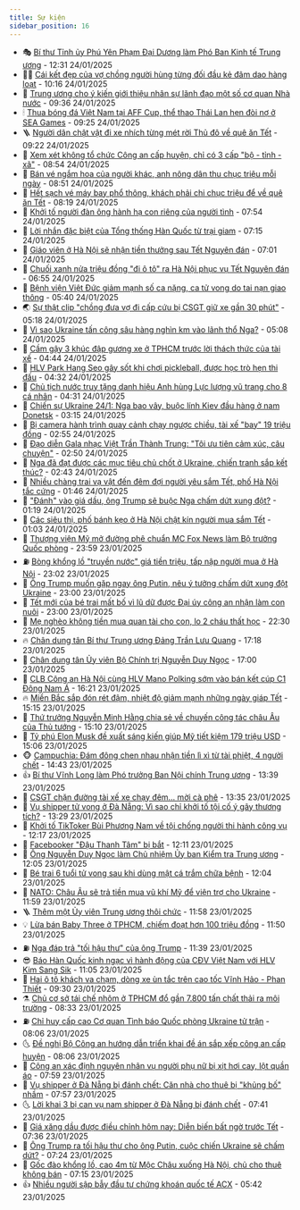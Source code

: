 ```yaml
---
title: Sự kiện
sidebar_position: 16
---
```


<!-- dantri-su-kien:START -->
- 🎭 [Bí thư Tỉnh ủy Phú Yên Phạm Đại Dương làm Phó Ban Kinh tế Trung ương](https://dantri.com.vn/xa-hoi/bi-thu-tinh-uy-phu-yen-pham-dai-duong-lam-pho-ban-kinh-te-trung-uong-20250124192640295.htm) - 12:31 24/01/2025
- 👨‍🏫 [Cái kết đẹp của vợ chồng người hùng từng đối đầu kẻ đâm dao hàng loạt](https://dantri.com.vn/an-sinh/cai-ket-dep-cua-vo-chong-nguoi-hung-tung-doi-dau-ke-dam-dao-hang-loat-20250124163459150.htm) - 10:16 24/01/2025
- 🌮 [Trung ương cho ý kiến giới thiệu nhân sự lãnh đạo một số cơ quan Nhà nước](https://dantri.com.vn/xa-hoi/trung-uong-cho-y-kien-gioi-thieu-nhan-su-lanh-dao-mot-so-co-quan-nha-nuoc-20250124080406698.htm) - 09:36 24/01/2025
- 🕯 [Thua bóng đá Việt Nam tại AFF Cup, thể thao Thái Lan hẹn đòi nợ ở SEA Games](https://dantri.com.vn/the-thao/thua-bong-da-viet-nam-tai-aff-cup-the-thao-thai-lan-hen-doi-no-o-sea-games-20250124142314941.htm) - 09:25 24/01/2025
- 🪜 [Người dân chật vật đi xe nhích từng mét rời Thủ đô về quê ăn Tết](https://dantri.com.vn/xa-hoi/nguoi-dan-chat-vat-di-xe-nhich-tung-met-roi-thu-do-ve-que-an-tet-20250124154208906.htm) - 09:22 24/01/2025
- 🐘 [Xem xét không tổ chức Công an cấp huyện, chỉ có 3 cấp &quot;bộ - tỉnh - xã&quot;](https://dantri.com.vn/xa-hoi/xem-xet-khong-to-chuc-cong-an-cap-huyen-chi-co-3-cap-bo-tinh-xa-20250124081407327.htm) - 08:54 24/01/2025
- 🤔 [Bán vé ngắm hoa của người khác, anh nông dân thu chục triệu mỗi ngày](https://dantri.com.vn/lao-dong-viec-lam/ban-ve-ngam-hoa-cua-nguoi-khac-anh-nong-dan-thu-chuc-trieu-moi-ngay-20250124082417712.htm) - 08:51 24/01/2025
- 🧠 [Hết sạch vé máy bay phổ thông, khách phải chi chục triệu để về quê ăn Tết](https://dantri.com.vn/kinh-doanh/het-sach-ve-may-bay-pho-thong-khach-phai-chi-chuc-trieu-de-ve-que-an-tet-20250123212309688.htm) - 08:19 24/01/2025
- 📝 [Khởi tố người đàn ông hành hạ con riêng của người tình](https://dantri.com.vn/phap-luat/khoi-to-nguoi-dan-ong-hanh-ha-con-rieng-cua-nguoi-tinh-20250124144623402.htm) - 07:54 24/01/2025
- 🦏 [Lời nhắn đặc biệt của Tổng thống Hàn Quốc từ trại giam](https://dantri.com.vn/the-gioi/loi-nhan-dac-biet-cua-tong-thong-han-quoc-tu-trai-giam-20250124141254006.htm) - 07:15 24/01/2025
- 🥰 [Giáo viên ở Hà Nội sẽ nhận tiền thưởng sau Tết Nguyên đán](https://dantri.com.vn/giao-duc/giao-vien-o-ha-noi-se-nhan-tien-thuong-sau-tet-nguyen-dan-20250124134928971.htm) - 07:01 24/01/2025
- 🤗 [Chuối xanh nửa triệu đồng &quot;đi ô tô&quot; ra Hà Nội phục vụ Tết Nguyên đán](https://dantri.com.vn/doi-song/chuoi-xanh-nua-trieu-dong-di-o-to-ra-ha-noi-phuc-vu-tet-nguyen-dan-20250123104226110.htm) - 06:55 24/01/2025
- 🌈 [Bệnh viện Việt Đức giảm mạnh số ca nặng, ca tử vong do tai nạn giao thông](https://dantri.com.vn/suc-khoe/benh-vien-viet-duc-giam-manh-so-ca-nang-ca-tu-vong-do-tai-nan-giao-thong-20250124081604628.htm) - 05:40 24/01/2025
- 🌏 [Sự thật clip &quot;chồng đưa vợ đi cấp cứu bị CSGT giữ xe gần 30 phút&quot;](https://dantri.com.vn/xa-hoi/su-that-clip-chong-dua-vo-di-cap-cuu-bi-csgt-giu-xe-gan-30-phut-20250124121129062.htm) - 05:18 24/01/2025
- 💄 [Vì sao Ukraine tấn công sâu hàng nghìn km vào lãnh thổ Nga?](https://dantri.com.vn/the-gioi/vi-sao-ukraine-tan-cong-sau-hang-nghin-km-vao-lanh-tho-nga-20250124114337022.htm) - 05:08 24/01/2025
- 👺 [Cầm gậy 3 khúc đập gương xe ở TPHCM trước lời thách thức của tài xế](https://dantri.com.vn/xa-hoi/cam-gay-3-khuc-dap-guong-xe-o-tphcm-truoc-loi-thach-thuc-cua-tai-xe-20250124112138453.htm) - 04:44 24/01/2025
- 👹 [HLV Park Hang Seo gây sốt khi chơi pickleball, được học trò hẹn thi đấu](https://dantri.com.vn/the-thao/hlv-park-hang-seo-gay-sot-khi-choi-pickleball-duoc-hoc-tro-hen-thi-dau-20250124113233370.htm) - 04:32 24/01/2025
- 🌊 [Chủ tịch nước truy tặng danh hiệu Anh hùng Lực lượng vũ trang cho 8 cá nhân](https://dantri.com.vn/xa-hoi/chu-tich-nuoc-truy-tang-danh-hieu-anh-hung-luc-luong-vu-trang-cho-8-ca-nhan-20250124112325049.htm) - 04:31 24/01/2025
- 🤠 [Chiến sự Ukraine 24/1: Nga bao vây, buộc lính Kiev đầu hàng ở nam Donetsk](https://dantri.com.vn/the-gioi/chien-su-ukraine-241-nga-bao-vay-buoc-linh-kiev-dau-hang-o-nam-donetsk-20250124100928770.htm) - 03:15 24/01/2025
- 🎊 [Bị camera hành trình quay cảnh chạy ngược chiều, tài xế &quot;bay&quot; 19 triệu đồng](https://dantri.com.vn/xa-hoi/bi-camera-hanh-trinh-quay-canh-chay-nguoc-chieu-tai-xe-bay-19-trieu-dong-20250124092806467.htm) - 02:55 24/01/2025
- 🐘 [Đạo diễn Gala nhạc Việt Trần Thành Trung: &quot;Tôi ưu tiên cảm xúc, câu chuyện&quot;](https://dantri.com.vn/giai-tri/dao-dien-gala-nhac-viet-tran-thanh-trung-toi-uu-tien-cam-xuc-cau-chuyen-20241209141758111.htm) - 02:50 24/01/2025
- 💂 [Nga đã đạt được các mục tiêu chủ chốt ở Ukraine, chiến tranh sắp kết thúc?](https://dantri.com.vn/the-gioi/nga-da-dat-duoc-cac-muc-tieu-chu-chot-o-ukraine-chien-tranh-sap-ket-thuc-20250124075437522.htm) - 02:43 24/01/2025
- 👹 [Nhiều chàng trai vạ vật đến đêm đợi người yêu sắm Tết, phố Hà Nội tắc cứng](https://dantri.com.vn/doi-song/nhieu-chang-trai-va-vat-den-dem-doi-nguoi-yeu-sam-tet-pho-ha-noi-tac-cung-20250124004524811.htm) - 01:46 24/01/2025
- 🦒 [&quot;Đánh&quot; vào giá dầu, ông Trump sẽ buộc Nga chấm dứt xung đột?](https://dantri.com.vn/the-gioi/danh-vao-gia-dau-ong-trump-se-buoc-nga-cham-dut-xung-dot-20250124064706361.htm) - 01:19 24/01/2025
- 🗽 [Các siêu thị, phố bánh kẹo ở Hà Nội chật kín người mua sắm Tết](https://dantri.com.vn/xa-hoi/cac-sieu-thi-pho-banh-keo-o-ha-noi-chat-kin-nguoi-mua-sam-tet-20250123193110337.htm) - 01:03 24/01/2025
- 💄 [Thượng viện Mỹ mở đường phê chuẩn MC Fox News làm Bộ trưởng Quốc phòng](https://dantri.com.vn/the-gioi/thuong-vien-my-mo-duong-phe-chuan-mc-fox-news-lam-bo-truong-quoc-phong-20250124062441242.htm) - 23:59 23/01/2025
- ⛽️ [Bòng khổng lồ &quot;truyền nước&quot; giá tiền triệu, tấp nập người mua ở Hà Nội](https://dantri.com.vn/doi-song/bong-khong-lo-truyen-nuoc-gia-tien-trieu-tap-nap-nguoi-mua-o-ha-noi-20250123100141236.htm) - 23:02 23/01/2025
- 🥷 [Ông Trump muốn gặp ngay ông Putin, nêu ý tưởng chấm dứt xung đột Ukraine](https://dantri.com.vn/the-gioi/ong-trump-muon-gap-ngay-ong-putin-neu-y-tuong-cham-dut-xung-dot-ukraine-20250124051703167.htm) - 23:00 23/01/2025
- 🤖 [Tết mới của bé trai mất bố vì lũ dữ được Đại úy công an nhận làm con nuôi](https://dantri.com.vn/an-sinh/tet-moi-cua-be-trai-mat-bo-vi-lu-du-duoc-dai-uy-cong-an-nhan-lam-con-nuoi-20250118172735979.htm) - 23:00 23/01/2025
- 🌊 [Mẹ nghèo không tiền mua quan tài cho con, lo 2 cháu thất học](https://dantri.com.vn/tam-long-nhan-ai/me-ngheo-khong-tien-mua-quan-tai-cho-con-lo-2-chau-that-hoc-20250123161728739.htm) - 22:30 23/01/2025
- 🔥 [Chân dung tân Bí thư Trung ương Đảng Trần Lưu Quang](https://dantri.com.vn/xa-hoi/chan-dung-tan-bi-thu-trung-uong-dang-tran-luu-quang-20250123103626669.htm) - 17:18 23/01/2025
- 🦏 [Chân dung tân Ủy viên Bộ Chính trị Nguyễn Duy Ngọc](https://dantri.com.vn/xa-hoi/chan-dung-tan-uy-vien-bo-chinh-tri-nguyen-duy-ngoc-20250123104442241.htm) - 17:00 23/01/2025
- 🐘 [CLB Công an Hà Nội cùng HLV Mano Polking sớm vào bán kết cúp C1 Đông Nam Á](https://dantri.com.vn/the-thao/clb-cong-an-ha-noi-cung-hlv-mano-polking-som-vao-ban-ket-cup-c1-dong-nam-a-20250123224018338.htm) - 16:21 23/01/2025
- 🔥 [Miền Bắc sắp đón rét đậm, nhiệt độ giảm mạnh những ngày giáp Tết](https://dantri.com.vn/xa-hoi/mien-bac-sap-don-ret-dam-nhiet-do-giam-manh-nhung-ngay-giap-tet-20250123215920948.htm) - 15:15 23/01/2025
- 💼 [Thứ trưởng Nguyễn Minh Hằng chia sẻ về chuyến công tác châu Âu của Thủ tướng](https://dantri.com.vn/xa-hoi/thu-truong-nguyen-minh-hang-chia-se-ve-chuyen-cong-tac-chau-au-cua-thu-tuong-20250123221024781.htm) - 15:10 23/01/2025
- 🚀 [Tỷ phú Elon Musk đề xuất sáng kiến giúp Mỹ tiết kiệm 179 triệu USD](https://dantri.com.vn/the-gioi/ty-phu-elon-musk-de-xuat-sang-kien-giup-my-tiet-kiem-179-trieu-usd-20250123214116205.htm) - 15:06 23/01/2025
- 🐵 [Campuchia: Đám đông chen nhau nhận tiền lì xì từ tài phiệt, 4 người chết](https://dantri.com.vn/the-gioi/campuchia-dam-dong-chen-nhau-nhan-tien-li-xi-tu-tai-phiet-4-nguoi-chet-20250123212436245.htm) - 14:43 23/01/2025
- 👍 [Bí thư Vĩnh Long làm Phó trưởng Ban Nội chính Trung ương](https://dantri.com.vn/xa-hoi/bi-thu-vinh-long-lam-pho-truong-ban-noi-chinh-trung-uong-20250123203454895.htm) - 13:39 23/01/2025
- 🚦 [CSGT chặn đường tài xế xe chạy đêm… mời cà phê](https://dantri.com.vn/xa-hoi/csgt-chan-duong-tai-xe-xe-chay-dem-moi-ca-phe-20250123182456161.htm) - 13:35 23/01/2025
- 🥸 [Vụ shipper tử vong ở Đà Nẵng: Vì sao chỉ khởi tố tội cố ý gây thương tích?](https://dantri.com.vn/phap-luat/vu-shipper-tu-vong-o-da-nang-vi-sao-chi-khoi-to-toi-co-y-gay-thuong-tich-20250123182644941.htm) - 13:29 23/01/2025
- 🥷 [Khởi tố TikToker Bùi Phương Nam về tội chống người thi hành công vụ](https://dantri.com.vn/phap-luat/khoi-to-tiktoker-bui-phuong-nam-ve-toi-chong-nguoi-thi-hanh-cong-vu-20250123185909209.htm) - 12:17 23/01/2025
- 🤡 [Facebooker &quot;Đậu Thanh Tâm&quot; bị bắt](https://dantri.com.vn/phap-luat/facebooker-dau-thanh-tam-bi-bat-20250123190848271.htm) - 12:11 23/01/2025
- 🥳 [Ông Nguyễn Duy Ngọc làm Chủ nhiệm Ủy ban Kiểm tra Trung ương](https://dantri.com.vn/xa-hoi/ong-nguyen-duy-ngoc-lam-chu-nhiem-uy-ban-kiem-tra-trung-uong-20250123161543764.htm) - 12:05 23/01/2025
- 🤩 [Bé trai 6 tuổi tử vong sau khi dùng mật cá trắm chữa bệnh](https://dantri.com.vn/suc-khoe/be-trai-6-tuoi-tu-vong-sau-khi-dung-mat-ca-tram-chua-benh-20250123190351258.htm) - 12:04 23/01/2025
- 🎡 [NATO: Châu Âu sẽ trả tiền mua vũ khí Mỹ để viện trợ cho Ukraine](https://dantri.com.vn/the-gioi/nato-chau-au-se-tra-tien-mua-vu-khi-my-de-vien-tro-cho-ukraine-20250123165903890.htm) - 11:59 23/01/2025
- 🪜 [Thêm một Ủy viên Trung ương thôi chức](https://dantri.com.vn/xa-hoi/them-mot-uy-vien-trung-uong-thoi-chuc-20250123085922868.htm) - 11:58 23/01/2025
- 💡 [Lừa bán Baby Three ở TPHCM, chiếm đoạt hơn 100 triệu đồng](https://dantri.com.vn/phap-luat/lua-ban-baby-three-o-tphcm-chiem-doat-hon-100-trieu-dong-20250123181200174.htm) - 11:50 23/01/2025
- ⛽️ [Nga đáp trả &quot;tối hậu thư&quot; của ông Trump](https://dantri.com.vn/the-gioi/nga-dap-tra-toi-hau-thu-cua-ong-trump-20250123183109873.htm) - 11:39 23/01/2025
- 😎 [Báo Hàn Quốc kinh ngạc vì hành động của CĐV Việt Nam với HLV Kim Sang Sik](https://dantri.com.vn/the-thao/bao-han-quoc-kinh-ngac-vi-hanh-dong-cua-cdv-viet-nam-voi-hlv-kim-sang-sik-20250123170734786.htm) - 11:05 23/01/2025
- 🗽 [Hai ô tô khách va chạm, dòng xe ùn tắc trên cao tốc Vĩnh Hảo - Phan Thiết](https://dantri.com.vn/xa-hoi/hai-o-to-khach-va-cham-dong-xe-un-tac-tren-cao-toc-vinh-hao-phan-thiet-20250123162316924.htm) - 09:30 23/01/2025
- ⚗️ [Chủ cơ sở tái chế nhôm ở TPHCM đổ gần 7.800 tấn chất thải ra môi trường](https://dantri.com.vn/phap-luat/chu-co-so-tai-che-nhom-o-tphcm-do-gan-7800-tan-chat-thai-ra-moi-truong-20250123151522328.htm) - 08:33 23/01/2025
- ⛽️ [Chỉ huy cấp cao Cơ quan Tình báo Quốc phòng Ukraine tử trận](https://dantri.com.vn/the-gioi/chi-huy-cap-cao-co-quan-tinh-bao-quoc-phong-ukraine-tu-tran-20250123144743872.htm) - 08:06 23/01/2025
- 🌜 [Đề nghị Bộ Công an hướng dẫn triển khai đề án sắp xếp công an cấp huyện](https://dantri.com.vn/xa-hoi/de-nghi-bo-cong-an-huong-dan-trien-khai-de-an-sap-xep-cong-an-cap-huyen-20250123150249146.htm) - 08:06 23/01/2025
- 🦩 [Công an xác định nguyên nhân vụ người phụ nữ bị xịt hơi cay, lột quần áo](https://dantri.com.vn/phap-luat/cong-an-xac-dinh-nguyen-nhan-vu-nguoi-phu-nu-bi-xit-hoi-cay-lot-quan-ao-20250123115708023.htm) - 07:59 23/01/2025
- 🦒 [Vụ shipper ở Đà Nẵng bị đánh chết: Căn nhà cho thuê bị &quot;khủng bố&quot; nhầm](https://dantri.com.vn/xa-hoi/vu-shipper-o-da-nang-bi-danh-chet-can-nha-cho-thue-bi-khung-bo-nham-20250123115837151.htm) - 07:57 23/01/2025
- 🌜 [Lời khai 3 bị can vụ nam shipper ở Đà Nẵng bị đánh chết](https://dantri.com.vn/phap-luat/loi-khai-3-bi-can-vu-nam-shipper-o-da-nang-bi-danh-chet-20250123133641870.htm) - 07:41 23/01/2025
- 🐎 [Giá xăng dầu được điều chỉnh hôm nay: Diễn biến bất ngờ trước Tết](https://dantri.com.vn/kinh-doanh/gia-xang-dau-duoc-dieu-chinh-hom-nay-dien-bien-bat-ngo-truoc-tet-20250123142820473.htm) - 07:36 23/01/2025
- 🌋 [Ông Trump ra tối hậu thư cho ông Putin, cuộc chiến Ukraine sẽ chấm dứt?](https://dantri.com.vn/the-gioi/ong-trump-ra-toi-hau-thu-cho-ong-putin-cuoc-chien-ukraine-se-cham-dut-20250123115325506.htm) - 07:24 23/01/2025
- 🧰 [Gốc đào khổng lồ, cao 4m từ Mộc Châu xuống Hà Nội, chủ cho thuê không bán](https://dantri.com.vn/doi-song/goc-dao-khong-lo-cao-4m-tu-moc-chau-xuong-ha-noi-chu-cho-thue-khong-ban-20250123131408759.htm) - 07:15 23/01/2025
- 👍 [Nhiều người sập bẫy đầu tư chứng khoán quốc tế ACX](https://dantri.com.vn/phap-luat/nhieu-nguoi-sap-bay-dau-tu-chung-khoan-quoc-te-acx-20250122193153784.htm) - 05:42 23/01/2025<!-- dantri-su-kien:END -->
